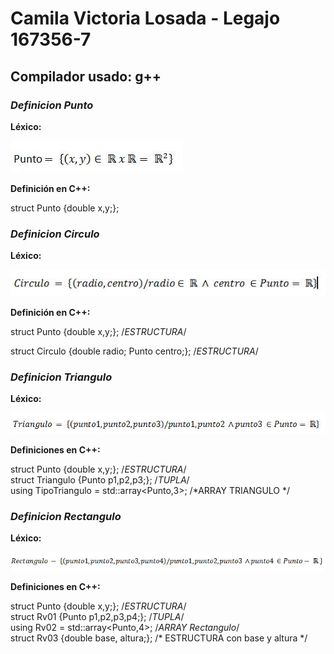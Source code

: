 # Camila Victoria Losada - Legajo 167356-7
## Compilador usado: g++
### *Definicion Punto*

**Léxico:**  

![Funcion Punto](https://github.com/closada/AED/blob/master/Imgs/PUNTO.JPG)  

**Definición en C++:**  

struct Punto {double x,y;};  


### *Definicion Circulo*

**Léxico:**  

![Funcion Circulo](https://github.com/closada/AED/blob/master/Imgs/CIRCULO.JPG)  

**Definición en C++:**  

struct Punto {double x,y;}; /*ESTRUCTURA*/  

struct Circulo {double radio; Punto centro;}; /*ESTRUCTURA*/   


### *Definicion Triangulo*

**Léxico:**  

![Funcion Triangulo](https://github.com/closada/AED/blob/master/Imgs/TRIANGULO.JPG)  

**Definiciones en C++:**  

struct Punto {double x,y;}; /*ESTRUCTURA*/  
struct Triangulo {Punto p1,p2,p3;}; /*TUPLA*/  
using TipoTriangulo = std::array<Punto,3>; /*ARRAY TRIANGULO */  


### *Definicion Rectangulo*

**Léxico:**  

![Funcion Rectangulo](https://github.com/closada/AED/blob/master/Imgs/RECTANGULO.JPG)  

**Definiciones en C++:**  

struct Punto {double x,y;}; /*ESTRUCTURA*/  
struct Rv01 {Punto p1,p2,p3,p4;}; /*TUPLA*/  
using Rv02 = std::array<Punto,4>; /*ARRAY Rectangulo*/   
struct Rv03 {double base, altura;}; /* ESTRUCTURA con base y altura */  
